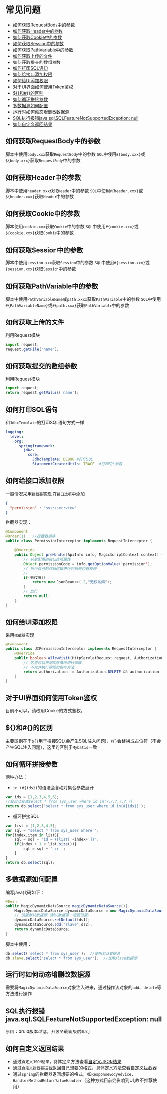 # 常见问题

- [如何获取RequestBody中的参数](#如何获取requestbody中的参数)
- [如何获取Header中的参数](#如何获取header中的参数)
- [如何获取Cookie中的参数](#如何获取cookie中的参数)
- [如何获取Session中的参数](#如何获取session中的参数)
- [如何获取PathVariable中的参数](#如何获取pathvariable中的参数)
- [如何获取上传的文件](#如何获取上传的文件)
- [如何获取提交的数组参数](#如何获取提交的数组参数)
- [如何打印SQL语句](#如何打印sql语句)
- [如何给接口添加权限](#如何给接口添加权限)
- [如何给UI添加权限](#如何给UI添加权限)
- [对于UI界面如何使用Token鉴权](#对于UI界面如何使用Token鉴权)
- [${}和#{}的区别](#和-的区别)
- [如何循环拼接参数](#如何循环拼接参数)
- [多数据源如何配置](#多数据源如何配置)
- [运行时如何动态增删改数据源](#运行时如何动态增删改数据源)
- [SQL执行报错java.sql.SQLFeatureNotSupportedException: null](#sql执行报错java-sql-sqlfeaturenotsupportedexception-null)
- [如何自定义返回结果](#如何自定义返回结果)

## 如何获取RequestBody中的参数
脚本中使用`body.xxx`获取`RequestBody`中的参数
`SQL`中使用`#{body.xxx}`或`${body.xxx}`获取`RequestBody`中的参数

## 如何获取Header中的参数
脚本中使用`header.xxx`获取`Header`中的参数
`SQL`中使用`#{header.xxx}`或`${header.xxx}`获取`Header`中的参数

## 如何获取Cookie中的参数
脚本使用`cookie.xxx`获取`Cookie`中的参数
`SQL`中使用`#{cookie.xxx}`或`${cookie.xxx}`获取`Cookie`中的参数

## 如何获取Session中的参数
脚本中使用`session.xxx`获取`Session`中的参数
`SQL`中使用`#{session.xxx}`或`{session.xxx}`获取`Session`中的参数

## 如何获取PathVariable中的参数
脚本中使用`PathVariableName`或`path.xxxx`获取`PathVariable`中的参数
`SQL`中使用`#{PathVariableName}`或`#{path.xxx}`获取`PathVariable`中的参数

## 如何获取上传的文件

利用Request模块
```js
import request;
request.getFile('name');
```

## 如何获取提交的数组参数

利用Request模块
```js
import request;
return request.getValues('name');
```

## 如何打印SQL语句
和`JdbcTemplate`的打印SQL语句方式一样
```yml
logging:
  level:
    org:
      springframework:
        jdbc:
          core:
            JdbcTemplate: DEBUG #打印SQL
            StatementCreatorUtils: TRACE  #打印SQL参数
```
## 如何给接口添加权限

一般情况采用`拦截器`实现
在`接口选项`中添加
```json
{
  "permission" : "sys:user:view"
}
```
拦截器实现：
```java
@Component
@Order(1)   //拦截器顺序
public class PermissionInterceptor implements RequestInterceptor {

    @Override
    public Object preHandle(ApiInfo info, MagicScriptContext context) {
        // 获取配置的接口选项属性
        Object permissionCode = info.getOptionValue('permission');
        // 执行自己的代码逻辑进行判断是否有权限
        // ....
        if(无权限){
            return new JsonBean<>(-2,"无权访问");
        }
        // 放行
        return null;
    }
}
```

## 如何给UI添加权限

采用`拦截器`实现
```java
@Component
public class UIPermissionInterceptor implements RequestInterceptor {
    @Override
    public boolean allowVisit(HttpServletRequest request, Authorization authorization) {
        // 这里可以根据实际情况进行修改
        // 不允许执行删除和保存方法
        return authorization != Authorization.DELETE && authorization != Authorization.SAVE;
    }
}
```
## 对于UI界面如何使用Token鉴权

目前不可以，请改用Cookie的方式鉴权。

## ${}和#{}的区别
主要区别在于`${}`用于拼接SQL(会产生SQL注入问题)，`#{}`会替换成占位符（不会产生SQL注入问题），这里的区别于`Mybatis`一致

## 如何循环拼接参数
两种办法：
- `in (#{ids})`的语法会自动对集合参数展开
```js
var ids = [1,2,3,4,5,6];
//会自动变成select * from sys_user where id in(?,?,?,?,?,?)
return db.select('select * from sys_user where id in(#{ids})'); 
```
- 循环拼接SQL
```js
var list = [1,2,3,4,5];
var sql = "select * from sys_user where ";
for(index,item in list){
    sql = sql + 'id = #{list['+index+']}';
    if(index + 1 < list.size()){
        sql = sql + ' or ';
    }   
}
return db.select(sql);
```

## 多数据源如何配置
编写java代码如下：
```java
@Bean
public MagicDynamicDataSource magicDynamicDataSource(){
    MagicDynamicDataSource dynamicDataSource = new MagicDynamicDataSource();
    // 设置默认数据源（默认数据源一定要设置）
    dynamicDataSource.setDefault(ds1);
    dynamicDataSource.add("slave",ds2);
    return dynamicDataSource;
}
```
脚本中使用：
```js
db.select('select * from sys_user');  //使用默认数据源
db.slave.select('select * from sys_user');  //使用slave数据源
```

## 运行时如何动态增删改数据源

需要将`MagicDynamicDataSource`对象注入进来，通过操作该对象的`add`、`delete`等方法进行操作

## SQL执行报错java.sql.SQLFeatureNotSupportedException: null
原因：druid版本过低，升级至最新版后即可

## 如何自定义返回结果

- 通过`自定义JSON结果`，具体定义方法查看[自定义JSON结果](./custom/json)
- 通过`自定义拦截器`拦截返回自己想要的格式，具体定义方法查看[自定义拦截器](./custom/interceptor)
- 通过`spring`的拦截器返回想要的格式，如`ResponseBodyAdvice`，`HandlerMethodReturnValueHandler`（这种方式目前会影响到UI,故不推荐使用）


